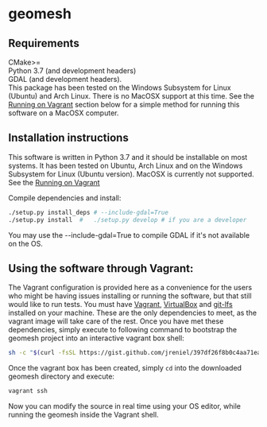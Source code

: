 # geomesh

## Requirements
CMake>= <br/>
Python 3.7 (and development headers)<br/>
GDAL (and development headers).<br/>
This package has been tested on the Windows Subsystem for Linux (Ubuntu) and Arch Linux. There is no MacOSX support at this time. See the [Running on Vagrant](#running-on-vagrant) section below for a simple method for running this software on a MacOSX computer.


## Installation instructions
This software is written in Python 3.7 and it should be installable on most systems. It has been tested on Ubuntu, Arch Linux and on the Windows Subsystem for Linux (Ubuntu version). MacOSX is currently not supported. See the [Running on Vagrant](#running-on-vagrant)

Compile dependencies and install:
```bash
./setup.py install_deps # --include-gdal=True 
./setup.py install  #   ./setup.py develop # if you are a developer
```
You may use the --include-gdal=True to compile GDAL if it's not available on the OS.


## Using the software through Vagrant:
The Vagrant configuration is provided here as a convenience for the users who might be having issues installing or running the software, but that still would like to run tests. You must have [Vagrant](https://www.vagrantup.com/), [VirtualBox](https://www.virtualbox.org/) and [git-lfs](https://git-lfs.github.com/) installed on your machine. These are the only dependencies to meet, as the vagrant image will take care of the rest. Once you have met these dependencies, simply execute to following command to bootstrap the geomesh project into an interactive vagrant box shell:
```sh
sh -c "$(curl -fsSL https://gist.github.com/jreniel/397df26f8b0c4aa71ea18e4a6baa012c/raw)"
```
Once the vagrant box has been created, simply `cd` into the downloaded geomesh directory and execute:
```sh
vagrant ssh
```
Now you can modify the source in real time using your OS editor, while running the geomesh inside the Vagrant shell.
